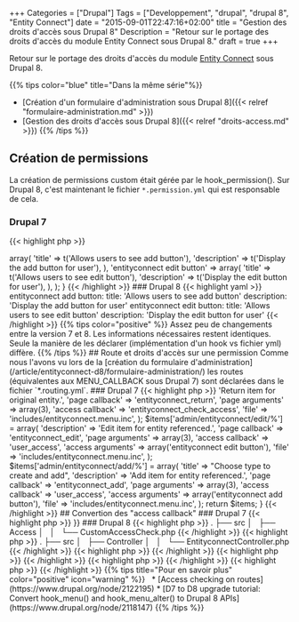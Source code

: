 +++
Categories = ["Drupal"]
Tags = ["Developpement", "drupal", "drupal 8", "Entity Connect"]
date = "2015-09-01T22:47:16+02:00"
title = "Gestion des droits d'accès sous Drupal 8"
Description = "Retour sur le portage des droits d'accès du module Entity Connect sous Drupal 8."
draft = true
+++

Retour sur le portage des droits d'accès du module [Entity Connect](https://drupal.org/project/entityconnect) sous Drupal 8.

{{% tips color="blue" title="Dans la même série"%}}
* [Création d'un formulaire d'administration sous Drupal 8]({{< relref "formulaire-administration.md" >}})
* [Gestion des droits d'accès sous Drupal 8]({{< relref "droits-access.md" >}})
{{% /tips %}}


## Création de permissions

La création de permissions custom était gérée par le hook_permission().
Sur Drupal 8, c'est maintenant le fichier `*.permission.yml` qui est responsable de cela.

### Drupal 7

{{< highlight php   >}}
<?php

/**
 * Implements hook_permission().
 *
 * @return Assoc
 *   permission items
 */
function entityconnect_permission() {
  return array(
    'entityconnect add button' => array(
      'title' => t('Allows users to see add button'),
      'description' => t('Display the add button for user'),
    ),
    'entityconnect edit button' => array(
      'title' => t('Allows users to see edit button'),
      'description' => t('Display the edit button for user'),
    ),
  );
}
{{< /highlight >}}

### Drupal 8

{{< highlight yaml  >}}
entityconnect add button:
  title: 'Allows users to see add button'
  description: 'Display the add button for user'
entityconnect edit button:
  title: 'Allows users to see edit button'
  description: 'Display the edit button for user'
{{< /highlight >}}

{{% tips color="positive" %}}
Assez peu de changements entre la version 7 et 8.  
Les informations nécessaires restent identiques.  
Seule la manière de les déclarer (implémentation d'un hook vs fichier yml) diffère.
{{% /tips %}}


## Route et droits d'accès sur une permission

Comme nous l'avons vu lors de la [création du formulaire d'administration](/article/entityconnect-d8/formulaire-administration/) les routes (équivalentes aux MENU_CALLBACK sous Drupal 7) sont déclarées dans le fichier `*.routing.yml`.


### Drupal 7

{{< highlight php  >}}
<?php

/**
 * Implements hook_menu().
 */
function entityconnect_menu() {
  $items = array();
  $items['admin/entityconnect/return/%'] = array(
    'description' => 'Return item for original entity.',
    'page callback' => 'entityconnect_return',
    'page arguments' => array(3),
    'access callback' => 'entityconnect_check_access',
    'file' => 'includes/entityconnect.menu.inc',
  );

  $items['admin/entityconnect/edit/%'] = array(
    'description' => 'Edit item for entity referenced.',
    'page callback' => 'entityconnect_edit',
    'page arguments' => array(3),
    'access callback' => 'user_access',
    'access arguments' => array('entityconnect edit button'),
    'file' => 'includes/entityconnect.menu.inc',
  );

  $items['admin/entityconnect/add/%'] = array(
    'title' => "Choose type to create and add",
    'description' => 'Add item for entity referenced.',
    'page callback' => 'entityconnect_add',
    'page arguments' => array(3),
    'access callback' => 'user_access',
    'access arguments' => array('entityconnect add button'),
    'file' => 'includes/entityconnect.menu.inc',
  );

  return $items;
}
{{< /highlight >}}

## Convertion des "access callback"

### Drupal 7

{{< highlight php  >}}
<?php

/**
 * Access callback: Used in return menu.
 */
function entityconnect_check_access() {
  if (user_access('entityconnect add button') || user_access('entityconnect edit button')) {
    return TRUE;
  }
  else {
    return FALSE;
  }
}

{{< /highlight >}}

### Drupal 8

{{< highlight php  >}}
.
├── src
│   ├── Access
│   │   └── CustomAccessCheck.php

{{< /highlight >}}

{{< highlight php  >}}
.
├── src
│   ├── Controller
│   │   └── EntityconnectController.php

{{< /highlight >}}

{{< highlight php  >}}
{{< /highlight >}}

{{< highlight php  >}}
{{< /highlight >}}

{{< highlight php  >}}
{{< /highlight >}}

{{< highlight php  >}}
{{< /highlight >}}


{{% tips title="Pour en savoir plus" color="positive" icon="warning" %}}
&nbsp;

* [Access checking on routes](https://www.drupal.org/node/2122195)
* [D7 to D8 upgrade tutorial: Convert hook_menu() and hook_menu_alter() to Drupal 8 APIs](https://www.drupal.org/node/2118147)
{{% /tips %}}
